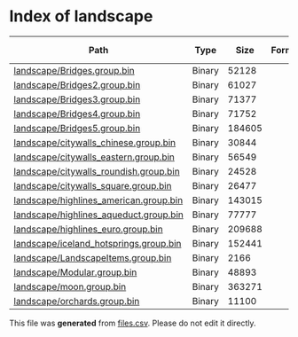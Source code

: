 # Index of landscape

| Path | Type | Size | Format | Language | DiE Info | Notes | Hash |
| --- | --- | --- | --- | --- | --- | --- | --- |
| [landscape/Bridges.group.bin](./landscape/Bridges.group.bin) | Binary | 52128 |  |  |  |  | d4c9b65ecf2bf71ab1fb919f831bac932dc49c7e236ed03efa17cd019905f077 |
| [landscape/Bridges2.group.bin](./landscape/Bridges2.group.bin) | Binary | 61027 |  |  |  |  | a2117d211c72e5f99f1c39081b1b039e6a80fd2df9f617e0f49873f09981a3cd |
| [landscape/Bridges3.group.bin](./landscape/Bridges3.group.bin) | Binary | 71377 |  |  |  |  | 08c0944618b6493dea6464a8745792a064aad55eaaa89c6e7e8b524ed6d2111e |
| [landscape/Bridges4.group.bin](./landscape/Bridges4.group.bin) | Binary | 71752 |  |  |  |  | 45825ba65574611f87e046ce34dd7708869f5d4df683297ecf8a7774bc8a8a21 |
| [landscape/Bridges5.group.bin](./landscape/Bridges5.group.bin) | Binary | 184605 |  |  |  |  | 3a316335e00d4ec6a1cf1d7499c7f8aa30d7f11747be75e6e5e1dd88f5669215 |
| [landscape/citywalls_chinese.group.bin](./landscape/citywalls_chinese.group.bin) | Binary | 30844 |  |  |  |  | 40726c8135e3dbaf7186ae851964f3ca66a2582b75e4510318e6177d493fb7bc |
| [landscape/citywalls_eastern.group.bin](./landscape/citywalls_eastern.group.bin) | Binary | 56549 |  |  |  |  | a69a538d90f6b3130df58a1c5c2037cb8a92e87786de64fc581e04d38fd7a459 |
| [landscape/citywalls_roundish.group.bin](./landscape/citywalls_roundish.group.bin) | Binary | 24528 |  |  |  |  | 394f12f264331cf3de1c6bf860b3964078f7fb37f9f6e54242d55c837cc56529 |
| [landscape/citywalls_square.group.bin](./landscape/citywalls_square.group.bin) | Binary | 26477 |  |  |  |  | c98070b62c0a8b201e00ac83a51d82edaad6e633b2dec92be0499c9c55da93d7 |
| [landscape/highlines_american.group.bin](./landscape/highlines_american.group.bin) | Binary | 143015 |  |  |  |  | 3ca4d2b6717cfd641fe696e05e818b01d4fd5eec36d16acf0c6f470394bd52e1 |
| [landscape/highlines_aqueduct.group.bin](./landscape/highlines_aqueduct.group.bin) | Binary | 77777 |  |  |  |  | c06b4080b3d0b2531483d0899a1b7c0874e12ce96fadcb5107d1d3438855c2c0 |
| [landscape/highlines_euro.group.bin](./landscape/highlines_euro.group.bin) | Binary | 209688 |  |  |  |  | 3922742eb5309e2204144f85b4742764ded675262e158650b079538ba81c3bea |
| [landscape/iceland_hotsprings.group.bin](./landscape/iceland_hotsprings.group.bin) | Binary | 152441 |  |  |  |  | 0d4312809525c8891857cbd639b0ef8a6a66d5b201628752b48da54009ab8a64 |
| [landscape/LandscapeItems.group.bin](./landscape/LandscapeItems.group.bin) | Binary | 2166 |  |  |  |  | 238d78820ec4cc00e3a2bdae3ae8dc674370e8f6cd18d7bdcf66083ad415016b |
| [landscape/Modular.group.bin](./landscape/Modular.group.bin) | Binary | 48893 |  |  |  |  | d7c17065ccfab0120b0302d795fe7fe4bd1ddfe999e81a1db6f3757e34867eaf |
| [landscape/moon.group.bin](./landscape/moon.group.bin) | Binary | 363271 |  |  |  |  | e9a1da7b219f15adf63ddeba811be2a61dc3b1ffc9002e0118521c2a30cb1c23 |
| [landscape/orchards.group.bin](./landscape/orchards.group.bin) | Binary | 11100 |  |  |  |  | 9df1731bc133f57076d30822e922bafdaf03e7f8c50d1f3829ff8bfb3c499d92 |


This file was **generated** from [files.csv](../../../../../../../../../files.csv). Please do not edit it directly.
